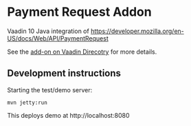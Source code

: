 # Payment Request Addon

Vaadin 10 Java integration of https://developer.mozilla.org/en-US/docs/Web/API/PaymentRequest

See the [add-on on Vaadin Direcotry](https://vaadin.com/directory/component/payment-request-addon) for more details.

## Development instructions

Starting the test/demo server:
```
mvn jetty:run
```

This deploys demo at http://localhost:8080


